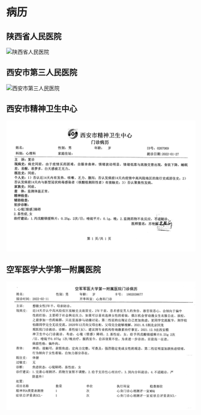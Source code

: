 # 病历

## 陕西省人民医院

![陕西省人民医院](Shaanxi.png)

## 西安市第三人民医院

![西安市第三人民医院](Xian-3rd.png)

## 西安市精神卫生中心

![西安市精神卫生中心](Xian-jw.png)

## 空军医学大学第一附属医院

![空军医学大学第一附属医院](Xijing.png)
